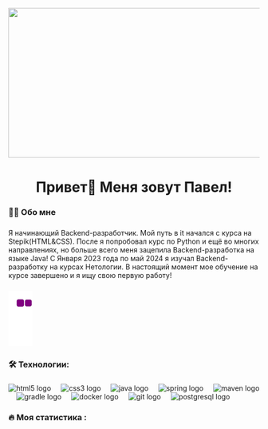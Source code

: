 <br clear="both">

<div align="center">
  <img height="300" width="600" src=https://proprikol.ru/wp-content/uploads/2023/07/gifki-animacziya-s-dnem-sistemnogo-administratora-15.gif />
</div>

###

<h1 align="center">Привет👋 Меня зовут Павел!</h1>


###

<h3 align="left">👩‍💻  Обо мне</h3>

###

<p align="left">Я начинающий Backend-разработчик. Мой путь в it начался с курса на Stepik(HTML&CSS). После я попробовал курс по Python  и ещё во многих направлениях, но больше всего меня зацепила Backend-разработка на языке Java! С Января 2023 года по май 2024 я изучал Backend-разработку на курсах Нетологии. В настоящий момент мое обучение на курсе завершено и я ищу свою первую работу!</p>

###

![snake gif](https://github.com/Pavel-Bakin/Pavel-Bakin/blob/output/github-contribution-grid-snake.gif)

###

<h3 align="left">🛠 Технологии:</h3>

###

<div align="left">
  <img src="https://cdn.jsdelivr.net/gh/devicons/devicon/icons/html5/html5-original.svg" height="40" alt="html5 logo"  />
  <img width="12" />
  <img src="https://cdn.jsdelivr.net/gh/devicons/devicon/icons/css3/css3-original.svg" height="40" alt="css3 logo"  />
  <img width="12" />
  <img src="https://i.pinimg.com/originals/90/8b/cb/908bcbe9a94d2bc69089a01a356d3a24.png" height="40" alt="java logo"  />
  <img width="12" />
  <img src="https://camo.githubusercontent.com/0148cb084282673d185861d252a0b92c56e625be172bd2de7187994734c6a516/68747470733a2f2f6c6d73646f2e7265612e72752f706c7567696e66696c652e7068702f32353034332f636f757273652f6f7665727669657766696c65732f737072696e675f626565636f6465722e6f72672d332e706e67" height="40" alt="spring logo"  />
  <img width="12" />
  <img src="https://camo.githubusercontent.com/fd6fe110f21c1bcaa48c478a04eb69e4f714fc4c0e912d193abf26a1e9f179ec/68747470733a2f2f656469746f72636f6e6669672e6f72672f6c6f676f732f6d6176656e2e706e67" height="40" alt="maven logo"  />
  <img width="12" />
  <img src="https://www.daddyprogrammer.org/wp-content/uploads/2019/04/boot2-gradle.png" height="40" alt="gradle logo"  />
  <img width="12" />
  <img src="https://habrastorage.org/getpro/habr/upload_files/b38/9af/428/b389af4289f2b0f997006821458958df.png" height="40" alt="docker logo"  />
  <img width="12" />
  <img src="https://res.cloudinary.com/practicaldev/image/fetch/s--tIcJTJxZ--/c_imagga_scale,f_auto,fl_progressive,h_900,q_auto,w_1600/https://thepracticaldev.s3.amazonaws.com/i/c4t7mhrhfto7hbs39qz0.jpg" height="40" alt="git logo"  />
  <img width="12" />
  <img src="https://skillicons.dev/icons?i=postgres" height="40" alt="postgresql logo"  />
</div>

###

<h3 align="left">🔥   Моя статистика :</h3>

###

